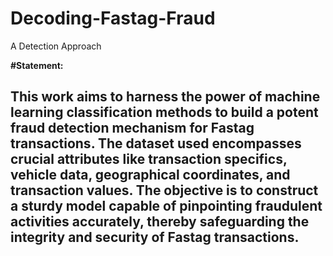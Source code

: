 # Decoding-Fastag-Fraud
A Detection Approach

**#Statement:**
   ## This work aims to harness the power of machine learning classification methods to build a potent fraud detection mechanism for Fastag transactions. The dataset used encompasses crucial attributes like transaction specifics, vehicle data, geographical coordinates, and transaction values. The objective is to construct a sturdy model capable of pinpointing fraudulent activities accurately, thereby safeguarding the integrity and security of Fastag transactions.
